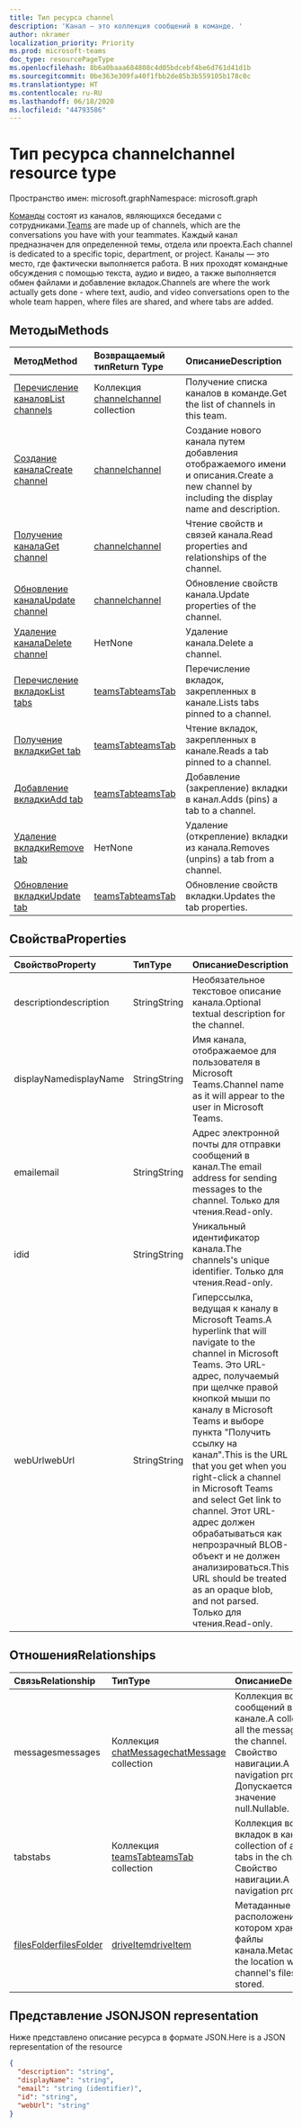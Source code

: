 ```yaml
---
title: Тип ресурса channel
description: 'Канал — это коллекция сообщений в команде. '
author: nkramer
localization_priority: Priority
ms.prod: microsoft-teams
doc_type: resourcePageType
ms.openlocfilehash: 8b6a0baaa684808c4d05bdcebf4be6d761d41d1b
ms.sourcegitcommit: 0be363e309fa40f1fbb2de85b3b559105b178c0c
ms.translationtype: HT
ms.contentlocale: ru-RU
ms.lasthandoff: 06/18/2020
ms.locfileid: "44793586"
---
```

# <a name="channel-resource-type"></a><span data-ttu-id="40d7a-103">Тип ресурса channel</span><span class="sxs-lookup"><span data-stu-id="40d7a-103">channel resource type</span></span>

<span data-ttu-id="40d7a-104">Пространство имен: microsoft.graph</span><span class="sxs-lookup"><span data-stu-id="40d7a-104">Namespace: microsoft.graph</span></span>

<span data-ttu-id="40d7a-105">[Команды](../resources/team.md) состоят из каналов, являющихся беседами с сотрудниками.</span><span class="sxs-lookup"><span data-stu-id="40d7a-105">[Teams](../resources/team.md) are made up of channels, which are the conversations you have with your teammates.</span></span> <span data-ttu-id="40d7a-106">Каждый канал предназначен для определенной темы, отдела или проекта.</span><span class="sxs-lookup"><span data-stu-id="40d7a-106">Each channel is dedicated to a specific topic, department, or project.</span></span>
<span data-ttu-id="40d7a-107">Каналы — это место, где фактически выполняется работа. В них проходят командные обсуждения с помощью текста, аудио и видео, а также выполняется обмен файлами и добавление вкладок.</span><span class="sxs-lookup"><span data-stu-id="40d7a-107">Channels are where the work actually gets done - where text, audio, and video conversations open to the whole team happen, where files are shared, and where tabs are added.</span></span>

## <a name="methods"></a><span data-ttu-id="40d7a-108">Методы</span><span class="sxs-lookup"><span data-stu-id="40d7a-108">Methods</span></span>

| <span data-ttu-id="40d7a-109">Метод</span><span class="sxs-lookup"><span data-stu-id="40d7a-109">Method</span></span>       | <span data-ttu-id="40d7a-110">Возвращаемый тип</span><span class="sxs-lookup"><span data-stu-id="40d7a-110">Return Type</span></span>  |<span data-ttu-id="40d7a-111">Описание</span><span class="sxs-lookup"><span data-stu-id="40d7a-111">Description</span></span>|
|:---------------|:--------|:----------|
|[<span data-ttu-id="40d7a-112">Перечисление каналов</span><span class="sxs-lookup"><span data-stu-id="40d7a-112">List channels</span></span>](../api/channel-list.md) | <span data-ttu-id="40d7a-113">Коллекция [channel](channel.md)</span><span class="sxs-lookup"><span data-stu-id="40d7a-113">[channel](channel.md) collection</span></span> | <span data-ttu-id="40d7a-114">Получение списка каналов в команде.</span><span class="sxs-lookup"><span data-stu-id="40d7a-114">Get the list of channels in this team.</span></span>|
|[<span data-ttu-id="40d7a-115">Создание канала</span><span class="sxs-lookup"><span data-stu-id="40d7a-115">Create channel</span></span>](../api/channel-post.md) | [<span data-ttu-id="40d7a-116">channel</span><span class="sxs-lookup"><span data-stu-id="40d7a-116">channel</span></span>](channel.md) | <span data-ttu-id="40d7a-117">Создание нового канала путем добавления отображаемого имени и описания.</span><span class="sxs-lookup"><span data-stu-id="40d7a-117">Create a new channel by including the display name and description.</span></span>|
|[<span data-ttu-id="40d7a-118">Получение канала</span><span class="sxs-lookup"><span data-stu-id="40d7a-118">Get channel</span></span>](../api/channel-get.md) | [<span data-ttu-id="40d7a-119">channel</span><span class="sxs-lookup"><span data-stu-id="40d7a-119">channel</span></span>](channel.md) | <span data-ttu-id="40d7a-120">Чтение свойств и связей канала.</span><span class="sxs-lookup"><span data-stu-id="40d7a-120">Read properties and relationships of the channel.</span></span>|
|[<span data-ttu-id="40d7a-121">Обновление канала</span><span class="sxs-lookup"><span data-stu-id="40d7a-121">Update channel</span></span>](../api/channel-patch.md) | [<span data-ttu-id="40d7a-122">channel</span><span class="sxs-lookup"><span data-stu-id="40d7a-122">channel</span></span>](channel.md) | <span data-ttu-id="40d7a-123">Обновление свойств канала.</span><span class="sxs-lookup"><span data-stu-id="40d7a-123">Update properties of the channel.</span></span>|
|[<span data-ttu-id="40d7a-124">Удаление канала</span><span class="sxs-lookup"><span data-stu-id="40d7a-124">Delete channel</span></span>](../api/channel-delete.md) | <span data-ttu-id="40d7a-125">Нет</span><span class="sxs-lookup"><span data-stu-id="40d7a-125">None</span></span> | <span data-ttu-id="40d7a-126">Удаление канала.</span><span class="sxs-lookup"><span data-stu-id="40d7a-126">Delete a channel.</span></span>|
|[<span data-ttu-id="40d7a-127">Перечисление вкладок</span><span class="sxs-lookup"><span data-stu-id="40d7a-127">List tabs</span></span>](../api/teamstab-list.md) | [<span data-ttu-id="40d7a-128">teamsTab</span><span class="sxs-lookup"><span data-stu-id="40d7a-128">teamsTab</span></span>](teamstab.md) | <span data-ttu-id="40d7a-129">Перечисление вкладок, закрепленных в канале.</span><span class="sxs-lookup"><span data-stu-id="40d7a-129">Lists tabs pinned to a channel.</span></span>|
|[<span data-ttu-id="40d7a-130">Получение вкладки</span><span class="sxs-lookup"><span data-stu-id="40d7a-130">Get tab</span></span>](../api/teamstab-get.md) | [<span data-ttu-id="40d7a-131">teamsTab</span><span class="sxs-lookup"><span data-stu-id="40d7a-131">teamsTab</span></span>](teamstab.md) | <span data-ttu-id="40d7a-132">Чтение вкладок, закрепленных в канале.</span><span class="sxs-lookup"><span data-stu-id="40d7a-132">Reads a tab pinned to a channel.</span></span>|
|[<span data-ttu-id="40d7a-133">Добавление вкладки</span><span class="sxs-lookup"><span data-stu-id="40d7a-133">Add tab</span></span>](../api/teamstab-add.md) | [<span data-ttu-id="40d7a-134">teamsTab</span><span class="sxs-lookup"><span data-stu-id="40d7a-134">teamsTab</span></span>](teamstab.md) | <span data-ttu-id="40d7a-135">Добавление (закрепление) вкладки в канал.</span><span class="sxs-lookup"><span data-stu-id="40d7a-135">Adds (pins) a tab to a channel.</span></span>|
|[<span data-ttu-id="40d7a-136">Удаление вкладки</span><span class="sxs-lookup"><span data-stu-id="40d7a-136">Remove tab</span></span>](../api/teamstab-delete.md) | <span data-ttu-id="40d7a-137">Нет</span><span class="sxs-lookup"><span data-stu-id="40d7a-137">None</span></span> | <span data-ttu-id="40d7a-138">Удаление (открепление) вкладки из канала.</span><span class="sxs-lookup"><span data-stu-id="40d7a-138">Removes (unpins) a tab from a channel.</span></span>|
|[<span data-ttu-id="40d7a-139">Обновление вкладки</span><span class="sxs-lookup"><span data-stu-id="40d7a-139">Update tab</span></span>](../api/teamstab-update.md) | [<span data-ttu-id="40d7a-140">teamsTab</span><span class="sxs-lookup"><span data-stu-id="40d7a-140">teamsTab</span></span>](teamstab.md) | <span data-ttu-id="40d7a-141">Обновление свойств вкладки.</span><span class="sxs-lookup"><span data-stu-id="40d7a-141">Updates the tab properties.</span></span>|

## <a name="properties"></a><span data-ttu-id="40d7a-142">Свойства</span><span class="sxs-lookup"><span data-stu-id="40d7a-142">Properties</span></span>

| <span data-ttu-id="40d7a-143">Свойство</span><span class="sxs-lookup"><span data-stu-id="40d7a-143">Property</span></span>   | <span data-ttu-id="40d7a-144">Тип</span><span class="sxs-lookup"><span data-stu-id="40d7a-144">Type</span></span> | <span data-ttu-id="40d7a-145">Описание</span><span class="sxs-lookup"><span data-stu-id="40d7a-145">Description</span></span>|
|:---------------|:--------|:----------|
|<span data-ttu-id="40d7a-146">description</span><span class="sxs-lookup"><span data-stu-id="40d7a-146">description</span></span>|<span data-ttu-id="40d7a-147">String</span><span class="sxs-lookup"><span data-stu-id="40d7a-147">String</span></span>|<span data-ttu-id="40d7a-148">Необязательное текстовое описание канала.</span><span class="sxs-lookup"><span data-stu-id="40d7a-148">Optional textual description for the channel.</span></span>|
|<span data-ttu-id="40d7a-149">displayName</span><span class="sxs-lookup"><span data-stu-id="40d7a-149">displayName</span></span>|<span data-ttu-id="40d7a-150">String</span><span class="sxs-lookup"><span data-stu-id="40d7a-150">String</span></span>|<span data-ttu-id="40d7a-151">Имя канала, отображаемое для пользователя в Microsoft Teams.</span><span class="sxs-lookup"><span data-stu-id="40d7a-151">Channel name as it will appear to the user in Microsoft Teams.</span></span>|
|<span data-ttu-id="40d7a-152">email</span><span class="sxs-lookup"><span data-stu-id="40d7a-152">email</span></span>|<span data-ttu-id="40d7a-153">String</span><span class="sxs-lookup"><span data-stu-id="40d7a-153">String</span></span>| <span data-ttu-id="40d7a-154">Адрес электронной почты для отправки сообщений в канал.</span><span class="sxs-lookup"><span data-stu-id="40d7a-154">The email address for sending messages to the channel.</span></span> <span data-ttu-id="40d7a-155">Только для чтения.</span><span class="sxs-lookup"><span data-stu-id="40d7a-155">Read-only.</span></span>|
|<span data-ttu-id="40d7a-156">id</span><span class="sxs-lookup"><span data-stu-id="40d7a-156">id</span></span>|<span data-ttu-id="40d7a-157">String</span><span class="sxs-lookup"><span data-stu-id="40d7a-157">String</span></span>|<span data-ttu-id="40d7a-158">Уникальный идентификатор канала.</span><span class="sxs-lookup"><span data-stu-id="40d7a-158">The channels's unique identifier.</span></span> <span data-ttu-id="40d7a-159">Только для чтения.</span><span class="sxs-lookup"><span data-stu-id="40d7a-159">Read-only.</span></span>|
|<span data-ttu-id="40d7a-160">webUrl</span><span class="sxs-lookup"><span data-stu-id="40d7a-160">webUrl</span></span>|<span data-ttu-id="40d7a-161">String</span><span class="sxs-lookup"><span data-stu-id="40d7a-161">String</span></span>|<span data-ttu-id="40d7a-162">Гиперссылка, ведущая к каналу в Microsoft Teams.</span><span class="sxs-lookup"><span data-stu-id="40d7a-162">A hyperlink that will navigate to the channel in Microsoft Teams.</span></span> <span data-ttu-id="40d7a-163">Это URL-адрес, получаемый при щелчке правой кнопкой мыши по каналу в Microsoft Teams и выборе пункта "Получить ссылку на канал".</span><span class="sxs-lookup"><span data-stu-id="40d7a-163">This is the URL that you get when you right-click a channel in Microsoft Teams and select Get link to channel.</span></span> <span data-ttu-id="40d7a-164">Этот URL-адрес должен обрабатываться как непрозрачный BLOB-объект и не должен анализироваться.</span><span class="sxs-lookup"><span data-stu-id="40d7a-164">This URL should be treated as an opaque blob, and not parsed.</span></span> <span data-ttu-id="40d7a-165">Только для чтения.</span><span class="sxs-lookup"><span data-stu-id="40d7a-165">Read-only.</span></span>|

## <a name="relationships"></a><span data-ttu-id="40d7a-166">Отношения</span><span class="sxs-lookup"><span data-stu-id="40d7a-166">Relationships</span></span>

| <span data-ttu-id="40d7a-167">Связь</span><span class="sxs-lookup"><span data-stu-id="40d7a-167">Relationship</span></span> | <span data-ttu-id="40d7a-168">Тип</span><span class="sxs-lookup"><span data-stu-id="40d7a-168">Type</span></span> | <span data-ttu-id="40d7a-169">Описание</span><span class="sxs-lookup"><span data-stu-id="40d7a-169">Description</span></span>|
|:---------------|:--------|:----------|
|<span data-ttu-id="40d7a-170">messages</span><span class="sxs-lookup"><span data-stu-id="40d7a-170">messages</span></span>|<span data-ttu-id="40d7a-171">Коллекция [chatMessage](./chatmessage.md)</span><span class="sxs-lookup"><span data-stu-id="40d7a-171">[chatMessage](./chatmessage.md) collection</span></span>|<span data-ttu-id="40d7a-172">Коллекция всех сообщений в канале.</span><span class="sxs-lookup"><span data-stu-id="40d7a-172">A collection of all the messages in the channel.</span></span> <span data-ttu-id="40d7a-173">Свойство навигации.</span><span class="sxs-lookup"><span data-stu-id="40d7a-173">A navigation property.</span></span> <span data-ttu-id="40d7a-174">Допускается значение null.</span><span class="sxs-lookup"><span data-stu-id="40d7a-174">Nullable.</span></span>|
|<span data-ttu-id="40d7a-175">tabs</span><span class="sxs-lookup"><span data-stu-id="40d7a-175">tabs</span></span>|<span data-ttu-id="40d7a-176">Коллекция [teamsTab](../resources/teamstab.md)</span><span class="sxs-lookup"><span data-stu-id="40d7a-176">[teamsTab](../resources/teamstab.md) collection</span></span>|<span data-ttu-id="40d7a-177">Коллекция всех вкладок в канале.</span><span class="sxs-lookup"><span data-stu-id="40d7a-177">A collection of all the tabs in the channel.</span></span> <span data-ttu-id="40d7a-178">Свойство навигации.</span><span class="sxs-lookup"><span data-stu-id="40d7a-178">A navigation property.</span></span>|
|[<span data-ttu-id="40d7a-179">filesFolder</span><span class="sxs-lookup"><span data-stu-id="40d7a-179">filesFolder</span></span>](../api/channel-get-filesfolder.md)|[<span data-ttu-id="40d7a-180">driveItem</span><span class="sxs-lookup"><span data-stu-id="40d7a-180">driveItem</span></span>](driveitem.md)|<span data-ttu-id="40d7a-181">Метаданные для расположения, в котором хранятся файлы канала.</span><span class="sxs-lookup"><span data-stu-id="40d7a-181">Metadata for the location where the channel's files are stored.</span></span>|


## <a name="json-representation"></a><span data-ttu-id="40d7a-182">Представление JSON</span><span class="sxs-lookup"><span data-stu-id="40d7a-182">JSON representation</span></span>

<span data-ttu-id="40d7a-183">Ниже представлено описание ресурса в формате JSON.</span><span class="sxs-lookup"><span data-stu-id="40d7a-183">Here is a JSON representation of the resource</span></span>

<!-- {
  "blockType": "resource",
  "keyProperty": "id",
  "@odata.type": "microsoft.graph.channel"
}-->

```json
{
  "description": "string",
  "displayName": "string",
  "email": "string (identifier)",
  "id": "string",
  "webUrl": "string"
}

```


<!-- uuid: 8fcb5dbc-d5aa-4681-8e31-b001d5168d79
2015-10-25 14:57:30 UTC -->
<!-- {
  "type": "#page.annotation",
  "description": "channel resource",
  "keywords": "",
  "section": "documentation",
  "tocPath": ""
}-->
